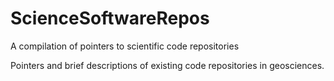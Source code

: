 # ScienceSoftwareRepos
A compilation of pointers to scientific code repositories

Pointers and brief descriptions of existing code repositories in geosciences.

